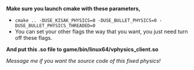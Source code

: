 **Make sure you launch cmake with these parameters,**

* ```cmake .. -DUSE_KISAK_PHYSICS=0 -DUSE_BULLET_PHYSICS=0 -DUSE_BULLET_PHYSICS_THREADED=0```
* You can set your other flags the way that you want, you just need turn off these flags.

**And put this .so file to game/bin/linux64/vphysics_client.so**

*Message me if you want the source code of this fixed physics!*
